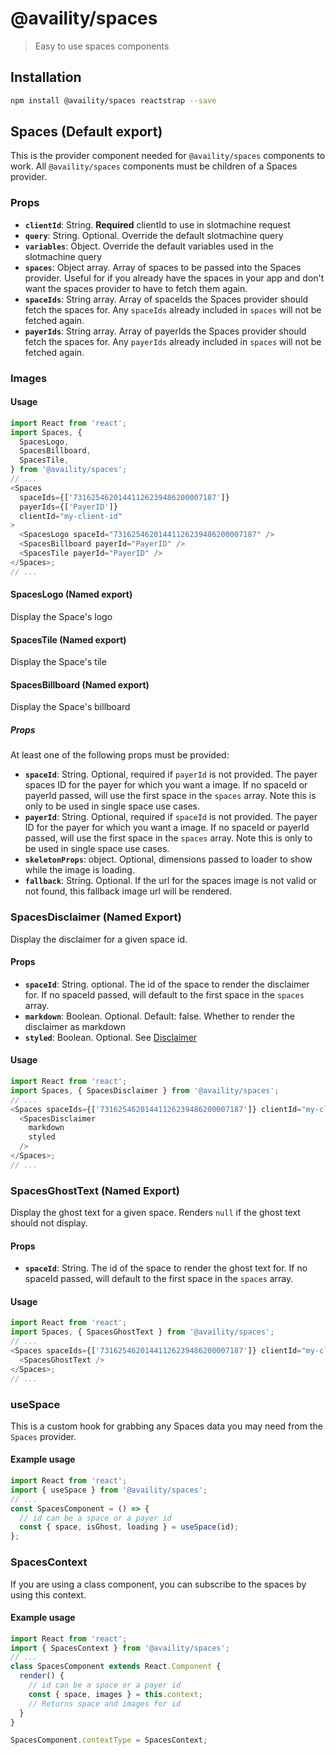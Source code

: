 # @availity/spaces

> Easy to use spaces components

## Installation

```bash
npm install @availity/spaces reactstrap --save
```

## Spaces (Default export)

This is the provider component needed for `@availity/spaces` components to work. All `@availity/spaces` components must be children of a Spaces provider.

### Props

- **`clientId`**: String. **Required** clientId to use in slotmachine request
- **`query`**: String. Optional. Override the default slotmachine query
- **`variables`**: Object. Override the default variables used in the slotmachine query
- **`spaces`**: Object array. Array of spaces to be passed into the Spaces provider. Useful for if you already have the spaces in your app and don't want the spaces provider to have to fetch them again.
- **`spaceIds`**: String array. Array of spaceIds the Spaces provider should fetch the spaces for. Any `spaceIds` already included in `spaces` will not be fetched again.
- **`payerIds`**: String array. Array of payerIds the Spaces provider should fetch the spaces for. Any `payerIds` already included in `spaces` will not be fetched again.

### Images

#### Usage

```javascript
import React from 'react';
import Spaces, {
  SpacesLogo,
  SpacesBillboard,
  SpacesTile,
} from '@availity/spaces';
// ...
<Spaces
  spaceIds={['73162546201441126239486200007187']}
  payerIds={['PayerID']}
  clientId="my-client-id"
>
  <SpacesLogo spaceId="73162546201441126239486200007187" />
  <SpacesBillboard payerId="PayerID" />
  <SpacesTile payerId="PayerID" />
</Spaces>;
// ...
```

#### SpacesLogo (Named export)

Display the Space's logo

#### SpacesTile (Named export)

Display the Space's tile

#### SpacesBillboard (Named export)

Display the Space's billboard

##### Props

At least one of the following props must be provided:

- **`spaceId`**: String. Optional, required if `payerId` is not provided. The payer spaces ID for the payer for which you want a image. If no spaceId or payerId passed, will use the first space in the `spaces` array. Note this is only to be used in single space use cases.
- **`payerId`**: String. Optional, required if `spaceId` is not provided. The payer ID for the payer for which you want a image. If no spaceId or payerId passed, will use the first space in the `spaces` array. Note this is only to be used in single space use cases.
- **`skeletonProps`**: object. Optional, dimensions passed to loader to show while the image is loading.
- **`fallback`**: String. Optional. If the url for the spaces image is not valid or not found, this fallback image url will be rendered.

### SpacesDisclaimer (Named Export)

Display the disclaimer for a given space id.

#### Props

- **`spaceId`**: String. optional. The id of the space to render the disclaimer for. If no spaceId passed, will default to the first space in the `spaces` array.
- **`markdown`**: Boolean. Optional. Default: false. Whether to render the disclaimer as markdown
- **`styled`**: Boolean. Optional. See [Disclaimer](../typography)

#### Usage

```javascript
import React from 'react';
import Spaces, { SpacesDisclaimer } from '@availity/spaces';
// ...
<Spaces spaceIds={['73162546201441126239486200007187']} clientId="my-client-id">
  <SpacesDisclaimer
    markdown
    styled
  />
</Spaces>;
// ...
```

### SpacesGhostText (Named Export)

Display the ghost text for a given space. Renders `null` if the ghost text should not display.

#### Props

- **`spaceId`**: String. The id of the space to render the ghost text for. If no spaceId passed, will default to the first space in the `spaces` array.

#### Usage

```javascript
import React from 'react';
import Spaces, { SpacesGhostText } from '@availity/spaces';
// ...
<Spaces spaceIds={['73162546201441126239486200007187']} clientId="my-client-id">
  <SpacesGhostText />
</Spaces>;
// ...
```

### useSpace

This is a custom hook for grabbing any Spaces data you may need from the `Spaces` provider.

#### Example usage

```javascript
import React from 'react';
import { useSpace } from '@availity/spaces';
// ...
const SpacesComponent = () => {
  // id can be a space or a payer id
  const { space, isGhost, loading } = useSpace(id);
};
```

### SpacesContext

If you are using a class component, you can subscribe to the spaces by using this context.

#### Example usage

```javascript
import React from 'react';
import { SpacesContext } from '@availity/spaces';
// ...
class SpacesComponent extends React.Component {
  render() {
    // id can be a space or a payer id
    const { space, images } = this.context;
    // Returns space and images for id
  }
}

SpacesComponent.contextType = SpacesContext;
```
